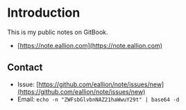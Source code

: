 # Introduction

This is my public notes on GitBook.

* [https://note.eallion.com](https://note.eallion.com)

## Contact

* Issue: [https://github.com/eallion/note/issues/new](https://github.com/eallion/note/issues/new)
* Email: `echo -n "ZWFsbGlvbnNAZ21haWwuY29t" | base64 -d`

